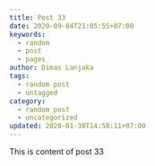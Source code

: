 ```yaml
---
title: Post 33
date: 2020-09-04T21:05:55+07:00
keywords:
  - random
  - post
  - pages
author: Dimas Lanjaka
tags:
  - random post
  - untagged
category:
  - random post
  - uncategorized
updated: 2020-01-30T14:58:11+07:00
---
```

This is content of post 33